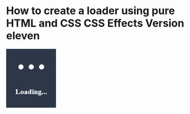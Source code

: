 # How to create a loader using pure HTML and CSS CSS Effects Version eleven

<img src="../../img/loader_14.png" alt="loader" />
